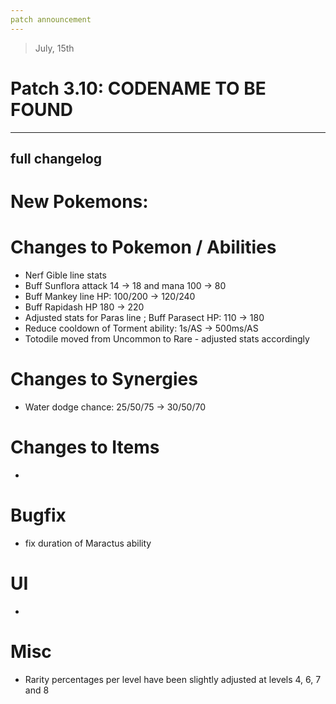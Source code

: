 ```yaml
---
patch announcement
---
```


> July, 15th

# Patch 3.10: CODENAME TO BE FOUND

---

## full changelog

# New Pokemons:



# Changes to Pokemon / Abilities

- Nerf Gible line stats
- Buff Sunflora attack 14 → 18 and mana 100 → 80
- Buff Mankey line HP: 100/200 → 120/240
- Buff Rapidash HP 180 → 220
- Adjusted stats for Paras line ; Buff Parasect HP: 110 → 180
- Reduce cooldown of Torment ability: 1s/AS → 500ms/AS
- Totodile moved from Uncommon to Rare - adjusted stats accordingly

# Changes to Synergies

- Water dodge chance: 25/50/75 → 30/50/70


# Changes to Items

- 

# Bugfix

-  fix duration of Maractus ability

# UI

- 

# Misc

- Rarity percentages per level have been slightly adjusted at levels 4, 6, 7 and 8

